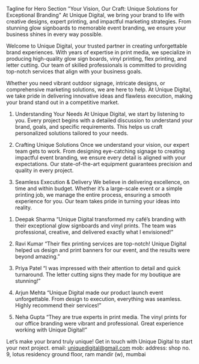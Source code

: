 Tagline for Hero Section
"Your Vision, Our Craft: Unique Solutions for Exceptional Branding"
At Unique Digital, we bring your brand to life with creative designs, expert printing, and impactful marketing strategies. From stunning glow signboards to memorable event branding, we ensure your business shines in every way possible.

<!-------------------------------- About Us ---------------------------------------->

Welcome to Unique Digital, your trusted partner in creating unforgettable brand experiences. With years of expertise in print media, we specialize in producing high-quality glow sign boards, vinyl printing, flex printing, and letter cutting. Our team of skilled professionals is committed to providing top-notch services that align with your business goals.

Whether you need vibrant outdoor signage, intricate designs, or comprehensive marketing solutions, we are here to help. At Unique Digital, we take pride in delivering innovative ideas and flawless execution, making your brand stand out in a competitive market.

<!-------------------------------- How it works ---------------------------------------->

1. Understanding Your Needs
   At Unique Digital, we start by listening to you. Every project begins with a detailed discussion to understand your brand, goals, and specific requirements. This helps us craft personalized solutions tailored to your needs.

2. Crafting Unique Solutions
   Once we understand your vision, our expert team gets to work. From designing eye-catching signage to creating impactful event branding, we ensure every detail is aligned with your expectations. Our state-of-the-art equipment guarantees precision and quality in every project.

3. Seamless Execution & Delivery
   We believe in delivering excellence, on time and within budget. Whether it’s a large-scale event or a simple printing job, we manage the entire process, ensuring a smooth experience for you. Our team takes pride in turning your ideas into reality.

<!-------------------------------- Testimonials ---------------------------------------->

1. Deepak Sharma
   “Unique Digital transformed my café’s branding with their exceptional glow signboards and vinyl prints. The team was professional, creative, and delivered exactly what I envisioned!”

2. Ravi Kumar
   “Their flex printing services are top-notch! Unique Digital helped us design and print banners for our event, and the results were beyond amazing.”

3. Priya Patel
   “I was impressed with their attention to detail and quick turnaround. The letter cutting signs they made for my boutique are stunning!”

4. Arjun Mehta
   “Unique Digital made our product launch event unforgettable. From design to execution, everything was seamless. Highly recommend their services!”

5. Neha Gupta
   “They are true experts in print media. The vinyl prints for our office branding were vibrant and professional. Great experience working with Unique Digital!”

<!-------------------------------- Contact ---------------------------------------->

Let’s make your brand truly unique! Get in touch with Unique Digital to start your next project.
email: uniquedigital@gmail.com
mob:
address: shop no. 9, lotus residency ground floor, ram mandir (w), mumbai
